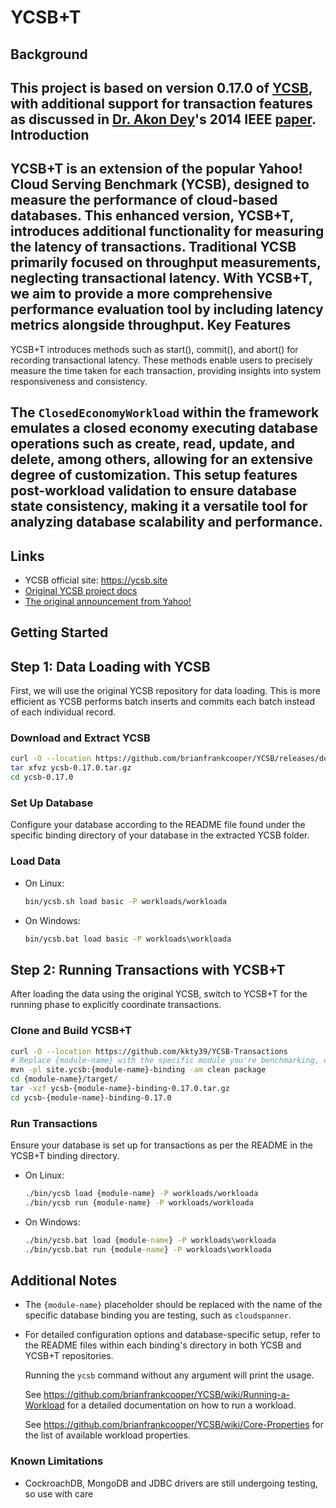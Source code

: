 <!--
Copyright (c) 2010 Yahoo! Inc., 2012 - 2016 YCSB contributors.
All rights reserved.

Licensed under the Apache License, Version 2.0 (the "License"); you
may not use this file except in compliance with the License. You
may obtain a copy of the License at

http://www.apache.org/licenses/LICENSE-2.0

Unless required by applicable law or agreed to in writing, software
distributed under the License is distributed on an "AS IS" BASIS,
WITHOUT WARRANTIES OR CONDITIONS OF ANY KIND, either express or
implied. See the License for the specific language governing
permissions and limitations under the License. See accompanying
LICENSE file.
-->

YCSB+T
====================================

Background
-----

This project is based on version 0.17.0 of [YCSB](https://github.com/brianfrankcooper/YCSB/releases/tag/0.17.0), with additional support for transaction features as discussed in [Dr. Akon Dey](https://www.linkedin.com/in/akon-dey)'s 2014 IEEE [paper](https://ieeexplore.ieee.org/document/6818330). 
Introduction
-----

YCSB+T is an extension of the popular Yahoo! Cloud Serving Benchmark (YCSB), designed to measure the performance of cloud-based databases. This enhanced version, YCSB+T, introduces additional functionality for measuring the latency of transactions. Traditional YCSB primarily focused on throughput measurements, neglecting transactional latency. With YCSB+T, we aim to provide a more comprehensive performance evaluation tool by including latency metrics alongside throughput.
Key Features
-----

YCSB+T introduces methods such as start(), commit(), and abort() for recording transactional latency. These methods enable users to precisely measure the time taken for each transaction, providing insights into system responsiveness and consistency.

The `ClosedEconomyWorkload` within the framework emulates a closed economy executing database operations such as create, read, update, and delete, among others, allowing for an extensive degree of customization. This setup features post-workload validation to ensure database state consistency, making it a versatile tool for analyzing database scalability and performance.
-----

Links
-----

* YCSB official site: https://ycsb.site
* [Original YCSB project docs](https://github.com/brianfrankcooper/YCSB/wiki)
* [The original announcement from Yahoo!](https://labs.yahoo.com/news/yahoo-cloud-serving-benchmark/)

Getting Started
---------------

## Step 1: Data Loading with YCSB

First, we will use the original YCSB repository for data loading. This is more efficient as YCSB performs batch inserts and commits each batch instead of each individual record.

### Download and Extract YCSB

```sh
curl -O --location https://github.com/brianfrankcooper/YCSB/releases/download/0.17.0/ycsb-0.17.0.tar.gz
tar xfvz ycsb-0.17.0.tar.gz
cd ycsb-0.17.0
```

### Set Up Database

Configure your database according to the README file found under the specific binding directory of your database in the extracted YCSB folder.

### Load Data

- On Linux:
  
  ```sh
  bin/ycsb.sh load basic -P workloads/workloada
  ```

- On Windows:
  
  ```bat
  bin/ycsb.bat load basic -P workloads\workloada
  ```

## Step 2: Running Transactions with YCSB+T

After loading the data using the original YCSB, switch to YCSB+T for the running phase to explicitly coordinate transactions.

### Clone and Build YCSB+T

```sh
curl -O --location https://github.com/kkty39/YCSB-Transactions
# Replace {module-name} with the specific module you're benchmarking, e.g., cloudspanner
mvn -pl site.ycsb:{module-name}-binding -am clean package
cd {module-name}/target/
tar -xzf ycsb-{module-name}-binding-0.17.0.tar.gz
cd ycsb-{module-name}-binding-0.17.0
```

### Run Transactions

Ensure your database is set up for transactions as per the README in the YCSB+T binding directory.

- On Linux:
  
  ```sh
  ./bin/ycsb load {module-name} -P workloads/workloada
  ./bin/ycsb run {module-name} -P workloads/workloada
  ```

- On Windows:
  
  ```bat
  ./bin/ycsb.bat load {module-name} -P workloads\workloada
  ./bin/ycsb.bat run {module-name} -P workloads\workloada
  ```

## Additional Notes

- The `{module-name}` placeholder should be replaced with the name of the specific database binding you are testing, such as `cloudspanner`.
- For detailed configuration options and database-specific setup, refer to the README files within each binding's directory in both YCSB and YCSB+T repositories.

  Running the `ycsb` command without any argument will print the usage. 

  See https://github.com/brianfrankcooper/YCSB/wiki/Running-a-Workload
  for a detailed documentation on how to run a workload.

  See https://github.com/brianfrankcooper/YCSB/wiki/Core-Properties for 
  the list of available workload properties.

### Known Limitations

- CockroachDB, MongoDB and JDBC drivers are still undergoing testing, so use with care


